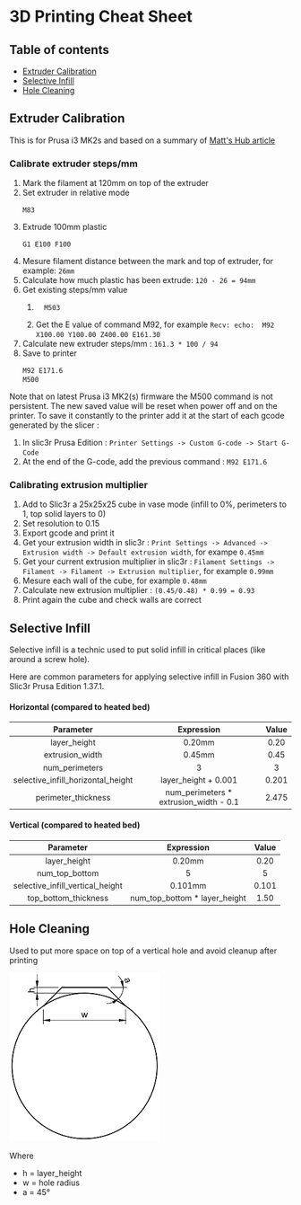 # 3D Printing Cheat Sheet

## Table of contents
* [Extruder Calibration](#extruder-calibration)
* [Selective Infill](#selective-infill)
* [Hole Cleaning](#hole-cleaning)

## Extruder Calibration
This is for Prusa i3 MK2s and based on a summary of [Matt's Hub article](https://mattshub.com/2017/04/19/extruder-calibration/)

### Calibrate extruder steps/mm

1. Mark the filament at 120mm on top of the extruder
1. Set extruder in relative mode
    ```gcode
    M83
    ```
1. Extrude 100mm plastic
    ```gcode
    G1 E100 F100
    ```
1. Mesure filament distance between the mark and top of extruder, for example: `26mm`
1. Calculate how much plastic has been extrude: `120 - 26 = 94mm`
1. Get existing steps/mm value
    1. ```gcode
         M503
         ```
    1. Get the E value of command M92, for example `Recv: echo:  M92 X100.00 Y100.00 Z400.00 E161.30`
1. Calculate new extruder steps/mm : `161.3 * 100 / 94`
1. Save to printer
    ```gcode
    M92 E171.6
    M500
    ```
Note that on latest Prusa i3 MK2(s) firmware the M500 command is not persistent. The new saved value will be reset when power off and on the printer. To save it constantly to the printer add it at the start of each gcode generated by the slicer :
1. In slic3r Prusa Edition : `Printer Settings -> Custom G-code -> Start G-Code`
1. At the end of the G-code, add the previous command : `M92 E171.6`

### Calibrating extrusion multiplier
1. Add to Slic3r a 25x25x25 cube in vase mode (infill to 0%, perimeters to 1, top solid layers to 0)
1. Set resolution to 0.15
1. Export gcode and print it
1. Get your extrusion width in slic3r : `Print Settings -> Advanced -> Extrusion width -> Default extrusion width`, for exampe `0.45mm`
1. Get your current extrusion multiplier in slic3r : `Filament Settings -> Filament -> Filament -> Extrusion multiplier`, for example `0.99mm`
1. Mesure each wall of the cube, for example `0.48mm`
1. Calculate new extrusion multiplier : `(0.45/0.48) * 0.99 = 0.93`
1. Print again the cube and check walls are correct


## Selective Infill

Selective infill is a technic used to put solid infill in critical places (like around a screw hole).

Here are common parameters for applying selective infill in Fusion 360 with Slic3r Prusa Edition 1.37.1.

#### Horizontal (compared to heated bed)

| Parameter | Expression | Value |
|:---------:|:----------:|:-----:|
| layer_height          | 0.20mm | 0.20 |
| extrusion_width       | 0.45mm | 0.45 |
| num_perimeters        | 3 | 3 |
| selective_infill_horizontal_height | layer_height + 0.001 | 0.201 |
| perimeter_thickness      | num_perimeters * extrusion_width - 0.1 | 2.475 |


#### Vertical (compared to heated bed)

| Parameter | Expression | Value |
|:---------:|:----------:|:-----:|
| layer_height          | 0.20mm | 0.20 |
| num_top_bottom        | 5 | 5 |
| selective_infill_vertical_height   | 0.101mm | 0.101 |
| top_bottom_thickness     | num_top_bottom * layer_height | 1.50 |


## Hole Cleaning

Used to put more space on top of a vertical hole and avoid cleanup after printing

![Hole Cleaning Diagram](img/hole_cleaning_diagram.png)

Where
* h = layer_height
* w = hole radius
* a = 45°

